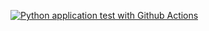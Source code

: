 [![Python application test with Github Actions](https://github.com/kehindetomiwa/DataScience-Demo-CS/actions/workflows/pylint.yml/badge.svg)](https://github.com/kehindetomiwa/DataScience-Demo-CS/actions/workflows/pylint.yml)
